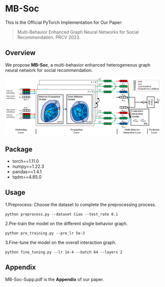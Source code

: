 # MB-Soc

This Is the Official PyTorch Implementation for Our Paper:

>Multi-Behavior Enhanced Graph Neural Networks for Social Recommendation. PRCV 2023.

## Overview

We propose **MB-Soc**, a multi-behavior enhanced heterogeneous graph neural network for social recommendation.

![Architecture](architecture.png)

## Package

* torch==1.11.0
* numpy==1.22.3 
* pandas==1.4.1
* tqdm==4.65.0

## Usage

1.Preprocess: Choose the dataset to complete the preprocessing process.
```
python preprocess.py --dataset Ciao --test_rate 0.1
```
2.Pre-train the model on the different single behavior graph.
```
python pre_training.py --pre_lr 5e-3
```
3.Fine-tune the model on the overall interaction graph.
```
python fine_tuning.py --lr 1e-4 --batch 64 --layers 2
```

## Appendix

MB-Soc-Supp.pdf is the **Appendix** of our paper.